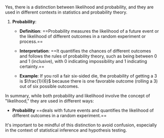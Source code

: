 Yes, there is a distinction between likelihood and probability, and they are used in different contexts in statistics and probability theory.

1. **Probability**:

   - **Definition**: ==Probability measures the likelihood of a future event or the likelihood of different outcomes in a random experiment or process.==
   
   - **Interpretation**: ==It quantifies the chances of different outcomes and follows the rules of probability theory, such as being between 0 and 1 (inclusive), with 0 indicating impossibility and 1 indicating certainty.==
   
   - **Example**: If you roll a fair six-sided die, the probability of getting a $3$ is $\frac{1}{6}$ because there is one favorable outcome (rolling a 3) out of six possible outcomes.

In summary, while both probability and likelihood involve the concept of "likelihood," they are used in different ways:

- **Probability** ==deals with future events and quantifies the likelihood of different outcomes in a random experiment.==

It's important to be mindful of this distinction to avoid confusion, especially in the context of statistical inference and hypothesis testing.